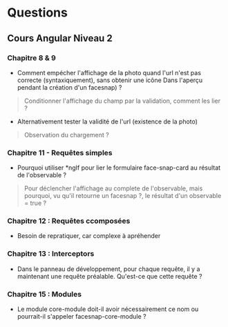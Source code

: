 # Questions

## Cours Angular Niveau 2

### Chapitre 8 & 9
- Comment empécher l'affichage de la photo quand l'url n'est pas correcte (syntaxiquement), sans obtenir une icône Dans l'aperçu pendant la création d'un facesnap) ? 
> Conditionner l'affichage du champ par la validation, comment les lier ?
- Alternativement tester la validité de l'url (existence de la photo) 
> Observation du chargement ?

### Chapitre 11 - Requêtes simples
- Pourquoi utiliser *ngIf pour lier le formulaire face-snap-card au résultat de l'observable ?
> Pour déclencher l'affichage au complete de l'observable, mais pourquoi, vu qu'il retourne un facesnap ?, le résultat d'un observable = true ?

### Chapitre 12 : Requêtes ccomposées
- Besoin de repratiquer, car complexe à apréhender

### Chapitre 13 : Interceptors
- Dans le panneau de développement, pour chaque requête, il y a maintenant une requête préalable. Qu'est-ce que cette requête ?

### Chapitre 15 : Modules
- Le module core-module doit-il avoir nécessairement ce nom ou pourrait-il s'appeler facesnap-core-module ?

